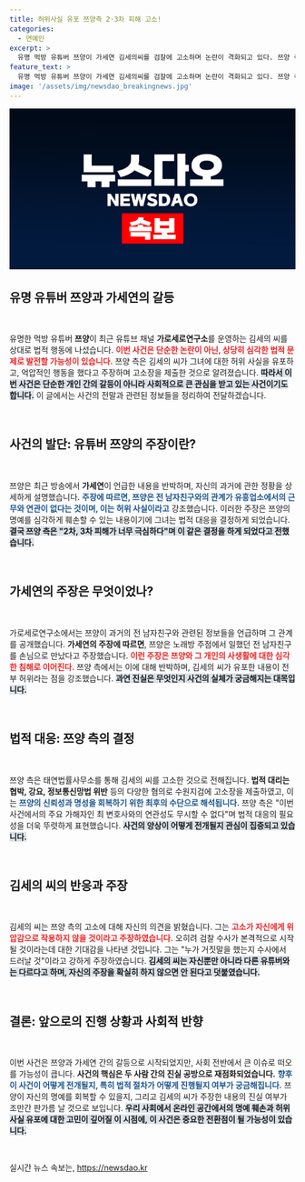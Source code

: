 ```yaml
---
title: 허위사실 유포 쯔양측 2·3차 피해 고소!
categories:
  - 연예인
excerpt: >
  유명 먹방 유튜버 쯔양이 가세연 김세의씨를 검찰에 고소하며 논란이 격화되고 있다. 쯔양 측은 허위 사실 유포와 심각한 피해를 호소하며 고소 이유를 밝힌 반면, 김씨는 오히려 반박하며 검찰 수사를 기대하고 있다.
feature_text: >
  유명 먹방 유튜버 쯔양이 가세연 김세의씨를 검찰에 고소하며 논란이 격화되고 있다. 쯔양 측은 허위 사실 유포와 심각한 피해를 호소하며 고소 이유를 밝힌 반면, 김씨는 오히려 반박하며 검찰 수사를 기대하고 있다.
image: '/assets/img/newsdao_breakingnews.jpg'
---
```


<p><img src="/assets/img/newsdao_breakingnews.jpg" alt="firstkoreanews 속보" /></p>

<h2 data-ke-size="size26">유명 유튜버 쯔양과 가세연의 갈등</h2>

<p data-ke-size="size16">&nbsp;</p>

<p>유명한 먹방 유튜버 <b>쯔양</b>이 최근 유튜브 채널 <b>가로세로연구소</b>를 운영하는 김세의 씨를 상대로 법적 행동에 나섰습니다. <b><span style="color: #ee2323;">이번 사건은 단순한 논란이 아닌, 상당히 심각한 법적 문제로 발전할 가능성이 있습니다.</span></b> 쯔양 측은 김세의 씨가 그녀에 대한 허위 사실을 유포하고, 억압적인 행동을 했다고 주장하며 고소장을 제출한 것으로 알려졌습니다. <b><span style="background-color: #21538527;">따라서 이번 사건은 단순한 개인 간의 갈등이 아니라 사회적으로 큰 관심을 받고 있는 사건이기도 합니다.</span></b> 이 글에서는 사건의 전말과 관련된 정보들을 정리하여 전달하겠습니다.</p>

<p data-ke-size="size16">&nbsp;</p>

<h2 data-ke-size="size26">사건의 발단: 유튜버 쯔양의 주장이란?</h2>

<p data-ke-size="size16">&nbsp;</p>

<p>쯔양은 최근 방송에서 <b>가세연</b>이 언급한 내용을 반박하며, 자신의 과거에 관한 정황을 상세하게 설명했습니다. <b><span style="color: #1a5490;">주장에 따르면, 쯔양은 전 남자친구와의 관계가 유흥업소에서의 근무와 연관이 없다는 것이며, 이는 허위 사실이라고</span></b> 강조했습니다. 이러한 주장은 쯔양의 명예를 심각하게 훼손할 수 있는 내용이기에 그녀는 법적 대응을 결정하게 되었습니다. <b><span style="background-color: #21538527;">결국 쯔양 측은 "2차, 3차 피해가 너무 극심하다"며 이 같은 결정을 하게 되었다고 전했습니다.</span></b></p>

<p data-ke-size="size16">&nbsp;</p>

<h2 data-ke-size="size26">가세연의 주장은 무엇이었나?</h2>

<p data-ke-size="size16">&nbsp;</p>

<p>가로세로연구소에서는 쯔양이 과거의 전 남자친구와 관련된 정보들을 언급하며 그 관계를 공개했습니다. <b>가세연의 주장에 따르면</b>, 쯔양은 노래방 주점에서 일했던 전 남자친구를 손님으로 만났다고 주장했습니다. <b><span style="color: #ee2323;">이런 주장은 쯔양와 그 개인의 사생활에 대한 심각한 침해로 이어진다.</span></b> 쯔양 측에서는 이에 대해 반박하며, 김세의 씨가 유포한 내용이 전부 허위라는 점을 강조했습니다. <b><span style="background-color: #21538527;">과연 진실은 무엇인지 사건의 실체가 궁금해지는 대목입니다.</span></b></p>

<p data-ke-size="size16">&nbsp;</p>

<h2 data-ke-size="size26">법적 대응: 쯔양 측의 결정</h2>

<p data-ke-size="size16">&nbsp;</p>

<p>쯔양 측은 태연법률사무소를 통해 김세의 씨를 고소한 것으로 전해집니다. <b>법적 대리는 협박, 강요, 정보통신망법 위반</b> 등의 다양한 혐의로 수원지검에 고소장을 제출하였고, 이는 <b><span style="color: #1a5490;">쯔양의 신뢰성과 명성을 회복하기 위한 최후의 수단으로 해석됩니다.</span></b> 쯔양 측은 "이번 사건에서의 주요 가해자인 최 변호사와의 연관성도 무시할 수 없다"며 법적 대응의 필요성을 더욱 뚜렷하게 표현했습니다. <b><span style="background-color: #21538527;">사건의 양상이 어떻게 전개될지 관심이 집중되고 있습니다.</span></b></p>

<p data-ke-size="size16">&nbsp;</p>

<h2 data-ke-size="size26">김세의 씨의 반응과 주장</h2>

<p data-ke-size="size16">&nbsp;</p>

<p>김세의 씨는 쯔양 측의 고소에 대해 자신의 의견을 밝혔습니다. 그는 <b><span style="color: #ee2323;">고소가 자신에게 위압감으로 작용하지 않을 것이라고 주장하였습니다.</span></b> 오히려 검찰 수사가 본격적으로 시작될 것이라는데 대한 기대감을 나타낸 것입니다. 그는 "누가 거짓말을 했는지 수사에서 드러날 것"이라고 강하게 주장하였습니다. <b><span style="background-color: #21538527;">김세의 씨는 자신뿐만 아니라 다른 유튜버와는 다르다고 하며, 자신의 주장을 확실히 하지 않으면 안 된다고 덧붙였습니다.</span></b></p>

<p data-ke-size="size16">&nbsp;</p>

<h2 data-ke-size="size26">결론: 앞으로의 진행 상황과 사회적 반향</h2>

<p data-ke-size="size16">&nbsp;</p>

<p>이번 사건은 쯔양과 가세연 간의 갈등으로 시작되었지만, 사회 전반에서 큰 이슈로 떠오를 가능성이 큽니다. <b>사건의 핵심은 두 사람 간의 진실 공방으로 재점화되었습니다.</b> <b><span style="color: #1a5490;">향후 이 사건이 어떻게 전개될지, 특히 법적 절차가 어떻게 진행될지 여부가 궁금해집니다.</span></b> 쯔양이 자신의 명예를 회복할 수 있을지, 그리고 김세의 씨가 주장한 내용의 진실 여부가 조만간 판가름 날 것으로 보입니다. <b><span style="background-color: #21538527;">우리 사회에서 온라인 공간에서의 명예 훼손과 허위 사실 유포에 대한 고민이 깊어질 이 시점에, 이 사건은 중요한 전환점이 될 가능성이 있습니다.</span></b></p>

<p data-ke-size="size16">&nbsp;</p>
실시간 뉴스 속보는, <a href="https://newsdao.kr" rel="dofollow">https://newsdao.kr</a>



